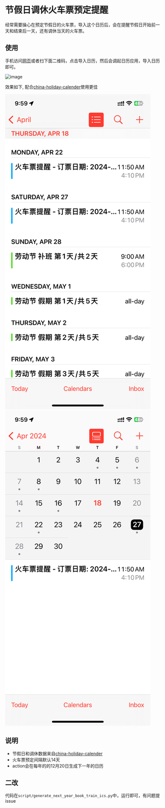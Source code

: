 # 节假日调休火车票预定提醒

经常需要操心在预定节假日的火车票，导入这个日历后，会在提醒节假日开始前一天和结束后一天，还有调休当天的火车票。

## 使用

手机访问[网页](https://holiday-sub-cal.1338994.xyz/)或者扫下面二维码，点击导入日历，然后会调起日历应用，导入日历即可。

![image](https://github.com/wweggplant/holiday-sub-cal/assets/4509523/2778259d-a0d8-4ae1-901b-8639ed9d02f5)


效果如下, 配合[china-holiday-calender](https://github.com/lanceliao/china-holiday-calender)使用更佳


![订阅日历效果](./public/p1.png)
![订阅日历效果](./public/p2.png)

## 说明

- 节假日和调休数据来自[china-holiday-calender](https://github.com/lanceliao/china-holiday-calender)
- 火车票预定间隔默认14天
- action会在每年的的12月20日生成下一年的日历

## 二改

代码在`script/generate_next_year_book_train_ics.py`中，运行即可，有问题提issue
